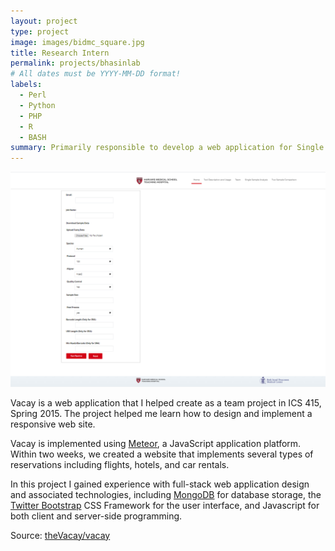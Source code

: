 ```yaml
---
layout: project
type: project
image: images/bidmc_square.jpg
title: Research Intern
permalink: projects/bhasinlab
# All dates must be YYYY-MM-DD format!
labels:
  - Perl
  - Python
  - PHP
  - R
  - BASH
summary: Primarily responsible to develop a web application for Single Cell RNA-seq Pre/Post processing pipeline.
---
```


<img class="ui medium right floated rounded image" src="../images/scwiz.PNG">

Vacay is a web application that I helped create as a team project in ICS 415, Spring 2015. The project helped me learn how to design and implement a responsive web site.

Vacay is implemented using [Meteor](http://meteor.com), a JavaScript application platform. Within two weeks, we created a website that implements several types of reservations including flights, hotels, and car rentals.

In this project I gained experience with full-stack web application design and associated technologies, including [MongoDB](http://mongodb.com) for database storage, the [Twitter Bootstrap](http://getbootstrap.com/) CSS Framework for the user interface, and Javascript for both client and server-side programming. 
 
Source: <a href="https://github.com/theVacay/vacay"><i class="large github icon"></i>theVacay/vacay</a>
